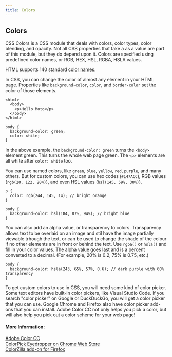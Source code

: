 ```yaml
---
title: Colors
---
```


## Colors

CSS Colors is a CSS module that deals with colors, color types, color blending, and opacity. Not all CSS properties that take a <color> as a value are part of this module, but they do depend upon it.
Colors are specified using predefined color names, or RGB, HEX, HSL, RGBA, HSLA values.

HTML supports 140 standard [color names](https://www.w3schools.com/colors/colors_names.asp).

In CSS, you can change the color of almost any element in your HTML page. Properties like `background-color`, `color`, and `border-color` set the color of those elements.


```
<html>
  <body>
    <p>Hello Moto</p>
  </body>
</html>
```
```
body {
  background-color: green;
  color: white;
}
```

In the above example, the `background-color: green` turns the `<body>` element green. This turns the whole web page green. The `<p>` elements are all white after `color: white` too.

You can use named colors, like `green`, `blue`, `yellow`, `red`, `purple`, and many others. But for custom colors, you can use hex codes (`#147ACC`), RGB values (`rgb(20, 122, 204)`), and even HSL values (`hsl(145, 59%, 30%)`).

```
p {
  color: rgb(244, 145, 14); // bright orange
}

body {
  background-color: hsl(184, 87%, 94%); // bright blue
}
```

You can also add an alpha value, or transparency to colors. Transparency allows text to be overlaid on an image and stil have the image partially viewable trhough the text, or can be used to change the shade of the colour if no other elements are in front or behind the text. Use `rgba()` or `hsla()` and fill in your color values. The alpha value goes last and is a percent converted to a decimal. (For example, 20% is 0.2, 75% is 0.75, etc.)

```
body {
  background-color: hsla(243, 65%, 57%, 0.6); // dark purple with 60% transparency
}
```

To get custom colors to use in CSS, you will need some kind of color picker. Some text editors have built-in color pickers, like Visual Studio Code. If you search "color picker" on Google or DuckDuckGo, you will get a color picker that you can use. Google Chrome and Firefox also have color picker add-ons that you can install. Adobe Color CC not only helps you pick a color, but will also help you pick out a color scheme for your web page!

#### More Information:
<a href="https://color.adobe.com/" target="_blank">Adobe Color CC</a><br>
<a href="https://chrome.google.com/webstore/detail/colorpick-eyedropper/ohcpnigalekghcmgcdcenkpelffpdolg?hl=en" target="_blank">ColorPick Eyedropper on Chrome Web Store</a><br>
<a href="https://addons.mozilla.org/en-US/firefox/addon/colorzilla/" target="_blank">ColorZilla add-on for Firefox</a>
